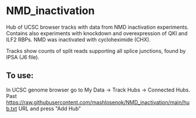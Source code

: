 # NMD_inactivation
Hub of UCSC browser tracks with data from NMD inactivation experiments. 
Contains also experiments with knockdown and overexpression of QKI and ILF2 RBPs. NMD was inactivated with cycloheximide (CHX). 

Tracks show counts of split reads supporting all splice junctions, found by IPSA (J6 file).

## To use:
In UCSC genome browser go to My Data -> Track Hubs -> Connected Hubs. 
Past https://raw.githubusercontent.com/mashlosenok/NMD_inactivation/main/hub.txt URL and press "Add Hub" 
